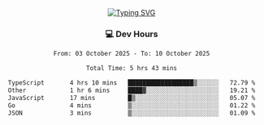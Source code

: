 
<div align="center">
  <a href="https://git.io/typing-svg"><img src="https://readme-typing-svg.demolab.com?font=Fira+Code&size=30&pause=1000&color=33F7F5&center=true&vCenter=true&width=435&lines=Hi+there+%F0%9F%91%8B+I+am+AirboZH+;Welcome+to+my+Github" alt="Typing SVG" /></a>

<h3>💻 Dev Hours</h3>
<!--START_SECTION:waka-->

```txt
From: 03 October 2025 - To: 10 October 2025

Total Time: 5 hrs 43 mins

TypeScript       4 hrs 10 mins   ██████████████████▒░░░░░░   72.79 %
Other            1 hr 6 mins     ████▓░░░░░░░░░░░░░░░░░░░░   19.21 %
JavaScript       17 mins         █▒░░░░░░░░░░░░░░░░░░░░░░░   05.07 %
Go               4 mins          ▒░░░░░░░░░░░░░░░░░░░░░░░░   01.22 %
JSON             3 mins          ▒░░░░░░░░░░░░░░░░░░░░░░░░   01.09 %
```

<!--END_SECTION:waka-->
</div>  

